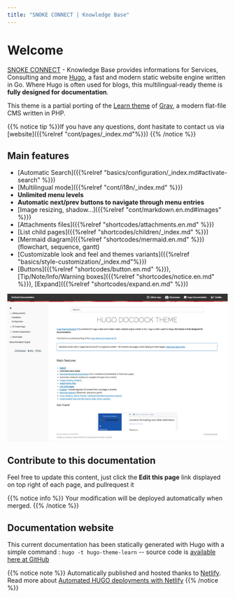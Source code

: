 ```yaml
---
title: "SNOKE CONNECT | Knowledge Base"
---
```


# Welcome

[SNOKE CONNECT](http://www.snoke-connect.com) - Knowledge Base provides informations for Services, Consulting and more [Hugo](https://gohugo.io/), a fast and modern static website engine written in Go. Where Hugo is often used for blogs, this multilingual-ready theme is **fully designed for documentation**.

This theme is a partial porting of the [Learn theme](http://learn.getgrav.org/) of [Grav](https://getgrav.org/), a modern flat-file CMS written in PHP.

{{% notice tip %}}If you have any questions, dont hasitate to contact us via [website]({{%relref "cont/pages/_index.md"%}})
{{% /notice %}}

## Main features

* [Automatic Search]({{%relref "basics/configuration/_index.md#activate-search" %}})
* [Multilingual mode]({{%relref "cont/i18n/_index.md" %}})
* **Unlimited menu levels**
* **Automatic next/prev buttons to navigate through menu entries**
* [Image resizing, shadow...]({{%relref "cont/markdown.en.md#images" %}})
* [Attachments files]({{%relref "shortcodes/attachments.en.md" %}})
* [List child pages]({{%relref "shortcodes/children/_index.md" %}})
* [Mermaid diagram]({{%relref "shortcodes/mermaid.en.md" %}}) (flowchart, sequence, gantt)
* [Customizable look and feel and themes variants]({{%relref "basics/style-customization/_index.md"%}})
* [Buttons]({{%relref "shortcodes/button.en.md" %}}), [Tip/Note/Info/Warning boxes]({{%relref "shortcodes/notice.en.md" %}}), [Expand]({{%relref "shortcodes/expand.en.md" %}})

![Screenshot](https://github.com/matcornic/hugo-theme-learn/raw/master/images/screenshot.png?width=40pc&classes=shadow)

## Contribute to this documentation
Feel free to update this content, just click the **Edit this page** link displayed on top right of each page, and pullrequest it

{{% notice info %}}
Your modification will be deployed automatically when merged.
{{% /notice %}}

## Documentation website
This current documentation has been statically generated with Hugo with a simple command : `hugo -t hugo-theme-learn` -- source code is [available here at GitHub](https://github.com/matcornic/hugo-theme-learn)

{{% notice note %}}
Automatically published and hosted thanks to [Netlify](https://www.netlify.com/). Read more about [Automated HUGO deployments with Netlify](https://www.netlify.com/blog/2015/07/30/hosting-hugo-on-netlifyinsanely-fast-deploys/)
{{% /notice %}}
